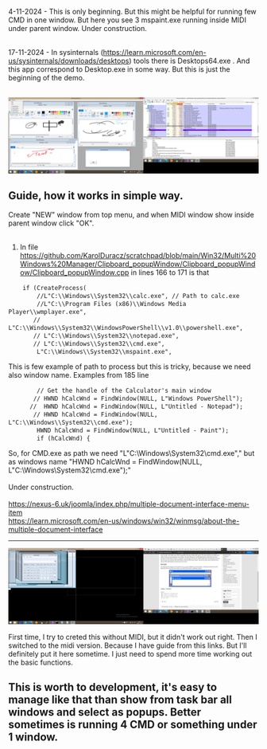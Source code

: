 4-11-2024 - This is only beginning. But this might be helpful for running few CMD in one window. But here you see 3 mspaint.exe running inside MIDI under parent window. Under construction.<br /><br />

17-11-2024 - In sysinternals (https://learn.microsoft.com/en-us/sysinternals/downloads/desktops) tools there is Desktops64.exe . And this app correspond to Desktop.exe in some way. But this is just the beginning of the demo.<br /><br />

![dump](https://github.com/KarolDuracz/scratchpad/blob/main/Win32/Multi%20Windows%20Manager/71%20-%204-11-2024%20-%20win32%20%20multiple%20window%20manger.png?raw=true)

<h2>Guide, how it works in simple way.</h2>

Create "NEW" window from top menu, and when MIDI window show inside parent window click "OK". 
<br /><br />
1. In file https://github.com/KarolDuracz/scratchpad/blob/main/Win32/Multi%20Windows%20Manager/Clipboard_popupWindow/Clipboard_popupWindow/Clipboard_popupWindow.cpp
   in lines 166 to 171 is that

```
    if (CreateProcess(
        //L"C:\\Windows\\System32\\calc.exe", // Path to calc.exe
        //L"C:\\Program Files (x86)\\Windows Media Player\\wmplayer.exe",
       // L"C:\\Windows\\System32\\WindowsPowerShell\\v1.0\\powershell.exe",
       // L"C:\\Windows\\System32\\notepad.exe",
       // L"C:\\Windows\\System32\\cmd.exe",
        L"C:\\Windows\\System32\\mspaint.exe",
```
This is few example of path to process but this is tricky, because we need also window name. Examples from 185 line
```
        // Get the handle of the Calculator's main window
       // HWND hCalcWnd = FindWindow(NULL, L"Windows PowerShell");
      //  HWND hCalcWnd = FindWindow(NULL, L"Untitled - Notepad");
       // HWND hCalcWnd = FindWindow(NULL, L"C:\\Windows\\System32\\cmd.exe");
        HWND hCalcWnd = FindWindow(NULL, L"Untitled - Paint");
        if (hCalcWnd) {
```

So, for CMD.exe as path we need "L"C:\\Windows\\System32\\cmd.exe"," but as windows name "HWND hCalcWnd = FindWindow(NULL, L"C:\\Windows\\System32\\cmd.exe");"
<br /><br />
Under construction.
<br /><br />
https://nexus-6.uk/joomla/index.php/multiple-document-interface-menu-item <br />
https://learn.microsoft.com/en-us/windows/win32/winmsg/about-the-multiple-document-interface

<hr>

![dump](https://github.com/KarolDuracz/scratchpad/blob/main/Win32/Multi%20Windows%20Manager/8%20-%201-11-2024%20-%20cdc.png?raw=true)

First time, I try to creted this without MIDI, but it didn't work out right. Then I switched to the midi version. Because I have guide from this links. But I'll definitely put it here sometime. I just need to spend more time working out the basic functions. 

<h2> This is worth to development, it's easy to manage like that than show from task bar all windows and select as popups. Better sometimes is running 4 CMD or something under 1 window.</h2>
